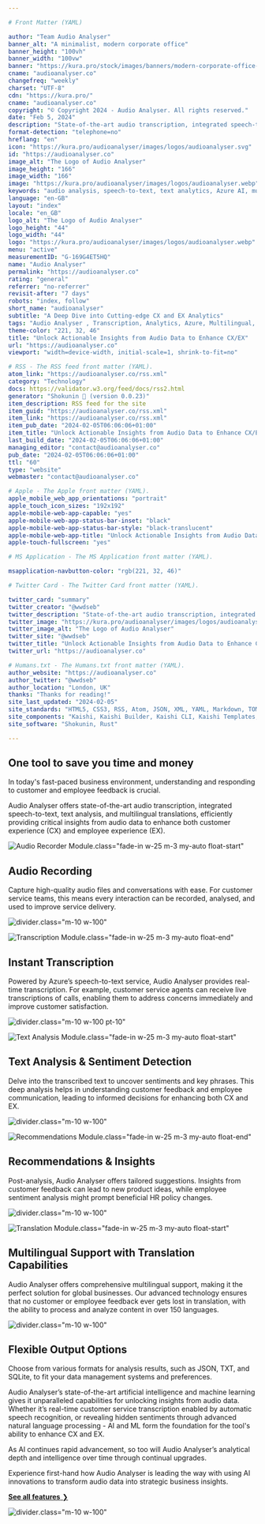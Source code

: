 ```yaml
---

# Front Matter (YAML)

author: "Team Audio Analyser"
banner_alt: "A minimalist, modern corporate office"
banner_height: "100vh"
banner_width: "100vw"
banner: "https://kura.pro/stock/images/banners/modern-corporate-office-with-technological-displays.webp"
cname: "audioanalyser.co"
changefreq: "weekly"
charset: "UTF-8"
cdn: "https://kura.pro/"
cname: "audioanalyser.co"
copyright: "© Copyright 2024 - Audio Analyser. All rights reserved."
date: "Feb 5, 2024"
description: "State-of-the-art audio transcription, integrated speech-to-text, content analysis & multilingual translations, providing critical insights from audio data"
format-detection: "telephone=no"
hreflang: "en"
icon: "https://kura.pro/audioanalyser/images/logos/audioanalyser.svg"
id: "https://audioanalyser.co"
image_alt: "The Logo of Audio Analyser"
image_height: "166"
image_width: "166"
image: "https://kura.pro/audioanalyser/images/logos/audioanalyser.webp"
keywords: "audio analysis, speech-to-text, text analytics, Azure AI, multilingual support, customer service insights, healthcare audio analysis, audio transcription, sentiment analysis, actionable data insights"
language: "en-GB"
layout: "index"
locale: "en_GB"
logo_alt: "The Logo of Audio Analyser"
logo_height: "44"
logo_width: "44"
logo: "https://kura.pro/audioanalyser/images/logos/audioanalyser.webp"
menu: "active"
measurementID: "G-169G4ET5HQ"
name: "Audio Analyser"
permalink: "https://audioanalyser.co"
rating: "general"
referrer: "no-referrer"
revisit-after: "7 days"
robots: "index, follow"
short_name: "audioanalyser"
subtitle: "A Deep Dive into Cutting-edge CX and EX Analytics"
tags: "Audio Analyser , Transcription, Analytics, Azure, Multilingual, Customer Service, Healthcare, Education, AI, Insights"
theme-color: "221, 32, 46"
title: "Unlock Actionable Insights from Audio Data to Enhance CX/EX"
url: "https://audioanalyser.co"
viewport: "width=device-width, initial-scale=1, shrink-to-fit=no"

# RSS - The RSS feed front matter (YAML).
atom_link: "https://audioanalyser.co/rss.xml"
category: "Technology"
docs: https://validator.w3.org/feed/docs/rss2.html
generator: "Shokunin 🦀 (version 0.0.23)"
item_description: RSS feed for the site
item_guid: "https://audioanalyser.co/rss.xml"
item_link: "https://audioanalyser.co/rss.xml"
item_pub_date: "2024-02-05T06:06:06+01:00"
item_title: "Unlock Actionable Insights from Audio Data to Enhance CX/EX"
last_build_date: "2024-02-05T06:06:06+01:00"
managing_editor: "contact@audioanalyser.co"
pub_date: "2024-02-05T06:06:06+01:00"
ttl: "60"
type: "website"
webmaster: "contact@audioanalyser.co"

# Apple - The Apple front matter (YAML).
apple_mobile_web_app_orientations: "portrait"
apple_touch_icon_sizes: "192x192"
apple-mobile-web-app-capable: "yes"
apple-mobile-web-app-status-bar-inset: "black"
apple-mobile-web-app-status-bar-style: "black-translucent"
apple-mobile-web-app-title: "Unlock Actionable Insights from Audio Data to Enhance CX/EX"
apple-touch-fullscreen: "yes"

# MS Application - The MS Application front matter (YAML).

msapplication-navbutton-color: "rgb(221, 32, 46)"

# Twitter Card - The Twitter Card front matter (YAML).

twitter_card: "summary"
twitter_creator: "@wwdseb"
twitter_description: "State-of-the-art audio transcription, integrated speech-to-text, content analysis & multilingual translations, providing critical insights from audio data"
twitter_image: "https://kura.pro/audioanalyser/images/logos/audioanalyser.webp"
twitter_image_alt: "The Logo of Audio Analyser"
twitter_site: "@wwdseb"
twitter_title: "Unlock Actionable Insights from Audio Data to Enhance CX/EX"
twitter_url: "https://audioanalyser.co"

# Humans.txt - The Humans.txt front matter (YAML).
author_website: "https://audioanalyser.co"
author_twitter: "@wwdseb"
author_location: "London, UK"
thanks: "Thanks for reading!"
site_last_updated: "2024-02-05"
site_standards: "HTML5, CSS3, RSS, Atom, JSON, XML, YAML, Markdown, TOML"
site_components: "Kaishi, Kaishi Builder, Kaishi CLI, Kaishi Templates, Kaishi Themes"
site_software: "Shokunin, Rust"

---
```


## One tool to save you time and money

In today's fast-paced business environment, understanding and responding to customer and employee feedback is crucial.

Audio Analyser offers state-of-the-art audio transcription, integrated speech-to-text, text analysis, and multilingual translations, efficiently providing critical insights from audio data to enhance both customer experience (CX) and employee experience (EX).

![Audio Recorder Module](https://kura.pro/audioanalyser/images/icons/icon-microphone.svg).class=\"fade-in w-25 m-3 my-auto float-start\"

## Audio Recording

Capture high-quality audio files and conversations with ease. For customer service teams, this means every interaction can be recorded, analysed, and used to improve service delivery.

![divider][divider].class=\"m-10 w-100\"

![Transcription Module](https://kura.pro/audioanalyser/images/icons/icon-insight.webp).class=\"fade-in w-25 m-3 my-auto float-end\"

## Instant Transcription

Powered by Azure’s speech-to-text service, Audio Analyser provides real-time transcription. For example, customer service agents can receive live transcriptions of calls, enabling them to address concerns immediately and improve customer satisfaction.

![divider][divider].class=\"m-10 w-100 pt-10\"

![Text Analysis Module](https://kura.pro/audioanalyser/images/icons/icon-analysis.webp).class=\"fade-in w-25 m-3 my-auto float-start\"

## Text Analysis & Sentiment Detection

Delve into the transcribed text to uncover sentiments and key phrases. This deep analysis helps in understanding customer feedback and employee communication, leading to informed decisions for enhancing both CX and EX.

![divider][divider].class=\"m-10 w-100\"

![Recommendations Module](https://kura.pro/audioanalyser/images/icons/icon-recommendation.webp).class=\"fade-in w-25 m-3 my-auto float-end\"

## Recommendations & Insights

Post-analysis, Audio Analyser offers tailored suggestions. Insights from customer feedback can lead to new product ideas, while employee sentiment analysis might prompt beneficial HR policy changes.

![divider][divider].class=\"m-10 w-100\"

![Translation Module](https://kura.pro/audioanalyser/images/icons/icon-translation.webp).class=\"fade-in w-25 m-3 my-auto float-start\"

## Multilingual Support with Translation Capabilities

Audio Analyser offers comprehensive multilingual support, making it the perfect solution for global businesses. Our advanced technology ensures that no customer or employee feedback ever gets lost in translation, with the ability to process and analyze content in over 150 languages.

![divider][divider].class=\"m-10 w-100\"

## Flexible Output Options

Choose from various formats for analysis results, such as JSON, TXT, and SQLite, to fit your data management systems and preferences.


Audio Analyser’s state-of-the-art artificial intelligence and machine learning gives it unparalleled capabilities for unlocking insights from audio data. Whether it’s real-time customer service transcription enabled by automatic speech recognition, or revealing hidden sentiments through advanced natural language processing - AI and ML form the foundation for the tool's ability to enhance CX and EX.

As AI continues rapid advancement, so too will Audio Analyser’s analytical depth and intelligence over time through continual upgrades.

Experience first-hand how Audio Analyser is leading the way with using AI innovations to transform audio data into strategic business insights.

[**See all features** ❯][100]

![divider][divider].class=\"m-10 w-100\"

[100]: /features/index.html "See all features"

[divider]: https://kura.pro/common/images/elements/divider.svg "Divider"
